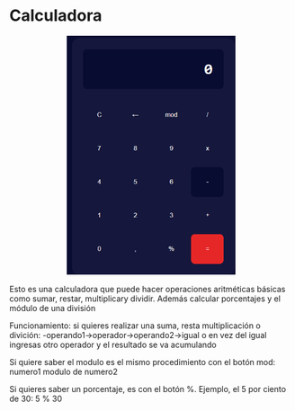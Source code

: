 # Calculadora
<p align="center" >
     <img width="300" heigth="300" src="https://github.com/AFVA7/calculadora-js/blob/main/assets/calculadora.png?raw=true">
</p>
Esto es una calculadora que puede hacer operaciones aritméticas básicas 
como sumar, restar, multiplicary dividir. Además calcular porcentajes y el módulo de una división

Funcionamiento:
si quieres realizar una suma, resta multiplicación o divición:
-operando1->operador->operando2->igual
 o en vez del igual ingresas otro operador y el resultado se va acumulando

 Si quiere saber el modulo es el mismo procedimiento con el botón mod:
 numero1 modulo de numero2

 Si quieres saber un porcentaje, es con el botón %.
 Ejemplo, el 5 por ciento de 30:
 5 % 30
 
 
